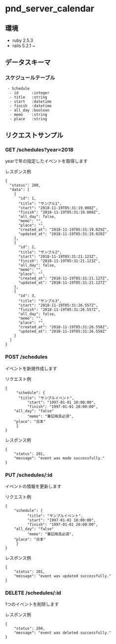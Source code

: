 # pnd_server_calendar

## 環境
- ruby 2.5.3
- rails 5.2.1 ~

## データスキーマ

### スケジュールテーブル
```
 - Schedule
  - id      :integer
  - title   :string
  - start   :datetime
  - finish  :datetime
  - all_day :boolean
  - memo    :string
  - place   :string
```
## リクエストサンプル

### GET /schedules?year=2018

yearで年の指定したイベントを取得します

レスポンス例
```
{
  "status": 200,
  "data": [
    {
      "id": 1,
      "title": "サンプル1",
      "start": "2018-11-19T05:31:19.008Z",
      "finish": "2018-11-19T05:31:19.008Z",
      "all_day": false,
      "memo": "",
      "place": "",
      "created_at": "2018-11-19T05:31:19.029Z",
      "updated_at": "2018-11-19T05:31:19.029Z"
    },
    {
      "id": 2,
      "title": "サンプル2",
      "start": "2018-11-19T05:31:21.123Z",
      "finish": "2018-11-19T05:31:21.123Z",
      "all_day": false,
      "memo": "",
      "place": "",
      "created_at": "2018-11-19T05:31:21.127Z",
      "updated_at": "2018-11-19T05:31:21.127Z"
    },
    {
      "id": 3,
      "title": "サンプル3",
      "start": "2018-11-19T05:31:26.557Z",
      "finish": "2018-11-19T05:31:26.557Z",
      "all_day": false,
      "memo": "",
      "place": "",
      "created_at": "2018-11-19T05:31:26.558Z",
      "updated_at": "2018-11-19T05:31:26.558Z"
    }
  ]
}
```

### POST /schedules

イベントを新規作成します

リクエスト例
```
{
	 "schedule": {
      "title": "サンプルイベント",
		  "start": "1997-01-01 18:00:00",
		  "finish": "1997-01-01 20:00:00",
    "all_day": "false"
		  "memo": "筆記用具必須",
    "place": "日本"
	 }
}
```

レスポンス例
```
{
    "status": 201,
    "message": "event was made successfully."
}
```

### PUT /schedules/:id


イベントの情報を更新します

リクエスト例
```
{
    "schedule": {
		  "title": "サンプルイベント",
		  "start": "1997-01-01 18:00:00",
		  "finish": "1997-01-01 20:00:00",
    "all_day": "false"
		  "memo": "筆記用具必須",
    "place": "日本"
	 }
}
```

レスポンス例
```
{
    "status": 201,
    "message": "event was updated successfully."
}
```
### DELETE /schedules/:id

1つのイベントを削除します

レスポンス例
```
{
    "status": 204,
    "message": "event was deleted successfully."
}
```
